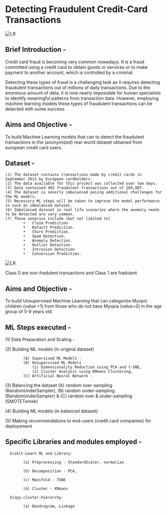 # Detecting Fraudulent Credit-Card Transactions

![LR](https://github.com/fbrowther/Anomaly-Detection-to-identify-Fraudulent-Credit-Card-Transactions/blob/main/Images/Credit-Card-Fraud-Detection.jpg)
## Brief Introduction -
Credit card fraud is becoming very common nowadays. It is a fraud committed using a credit card to obtain goods or services or to make payment to another account, which is controlled by a criminal. 

Detecting these types of fraud is a challenging task as it requires detecting fraudulent transactions out of millions of daily transactions. Due to the enormous amount of data, it is now nearly impossible for human specialists to identify meaningful patterns from transaction data. However, employing machine learning models these types of fraudulent transactions can be detected with some success. 

## Aims and Objective -
To build  Machine Learning models that can to detect the fraudulent transactions in the (anonymized) real-world dataset obtained from european credit card users.

## Dataset - 
    (1) The dataset contains transactions made by credit cards in September 2013 by European cardholders. 
    (2) The data available for this project was collected over two days.
    (3) Data contained 492 fraudulent transactions out of 284,807. 
    (4) The dataset is severly imbalanced posing additional challenges for the ML models. 
    (5) Necessary ML steps will be taken to improve the model performance in such an imbalanced dataset. 
    (6) Imbalanced dataset in real life scenarios where the anomaly needs to be detected are very common.
    (7) These senarios include (but not limited to)
            •	Claim Prediction
            •	Default Prediction.
            •	Churn Prediction.
            •	Spam Detection.
            •	Anomaly Detection.
            •	Outlier Detection.
            •	Intrusion Detection
            •	Conversion Prediction.

![LR](https://github.com/fbrowther/Anomaly-Detection-to-identify-Fraudulent-Credit-Card-Transactions/blob/main/Images/Class%20Distribution%20in%20original%20Dataset.png)

Class 0 are non-fradulent transactions and Class 1 are fradulent

## Aims and Objective -
To build Unsupervised Machine Learning that can categorize Myopic children (value =1) from those who do not have Myopia (value=0) in the age group of 5-9 years old.

## ML Steps executed -

(1) Data Preparation and Scaling -

(2) Building ML models (in original dataset)

            (A) Supervised ML Models -
            (B) Unsupervised ML Models -
                (1) Dimensionality Reduction using PCA and t-SNE,
                (2) Cluster Analysis using KMeans Clustering,
            (C) Artificial Neural Network -
                
(3) Balancing the dataset 
            (A) random over-sampling (RandomUnderSampler), 
            (B) random under-sampling (RandomUnderSampler) &
            (C) random over & under-sampling (SMOTETomek)

(4) Building ML models (in balanced dataset) 

(5) Making recommendations to end-users (credit card companies) for deployement 
             

      
## Specific Libraries and modules employed -
      
      Scikit-Learn ML and Library-
      
            (a) Preprocessing - StandardScaler, normalize
  
            (b) Decomposition - PCA, 
  
            (c) Manifold - TSNE
  
            (d) Cluster - KMeans
  
      Scipy.cluster.hierarchy-
      
            (a) Dendrogram, Linkage
      
    

